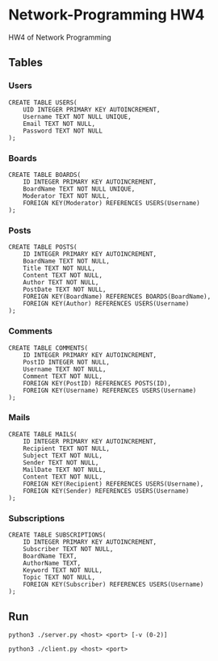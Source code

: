# Network-Programming HW4
HW4 of Network Programming



## Tables
### Users
```sqlite
CREATE TABLE USERS(
    UID INTEGER PRIMARY KEY AUTOINCREMENT,
    Username TEXT NOT NULL UNIQUE,
    Email TEXT NOT NULL,
    Password TEXT NOT NULL
);
```

### Boards
```sqlite
CREATE TABLE BOARDS(
    ID INTEGER PRIMARY KEY AUTOINCREMENT,
    BoardName TEXT NOT NULL UNIQUE,
    Moderator TEXT NOT NULL,
    FOREIGN KEY(Moderator) REFERENCES USERS(Username)
);
```

### Posts
```sqlite
CREATE TABLE POSTS(
    ID INTEGER PRIMARY KEY AUTOINCREMENT,
    BoardName TEXT NOT NULL,
    Title TEXT NOT NULL,
    Content TEXT NOT NULL,
    Author TEXT NOT NULL,
    PostDate TEXT NOT NULL,
    FOREIGN KEY(BoardName) REFERENCES BOARDS(BoardName),
    FOREIGN KEY(Author) REFERENCES USERS(Username)
);
```

### Comments
```sqlite
CREATE TABLE COMMENTS(
    ID INTEGER PRIMARY KEY AUTOINCREMENT,
    PostID INTEGER NOT NULL,
    Username TEXT NOT NULL,
    Comment TEXT NOT NULL,
    FOREIGN KEY(PostID) REFERENCES POSTS(ID),
    FOREIGN KEY(Username) REFERENCES USERS(Username)
);
```

### Mails
```sqlite
CREATE TABLE MAILS(
    ID INTEGER PRIMARY KEY AUTOINCREMENT,
    Recipient TEXT NOT NULL,
    Subject TEXT NOT NULL,
    Sender TEXT NOT NULL,
    MailDate TEXT NOT NULL,
    Content TEXT NOT NULL,
    FOREIGN KEY(Recipient) REFERENCES USERS(Username),
    FOREIGN KEY(Sender) REFERENCES USERS(Username)
);
```

### Subscriptions
```sqlite
CREATE TABLE SUBSCRIPTIONS(
    ID INTEGER PRIMARY KEY AUTOINCREMENT,
    Subscriber TEXT NOT NULL,
    BoardName TEXT,
    AuthorName TEXT,
    Keyword TEXT NOT NULL,
    Topic TEXT NOT NULL,
    FOREIGN KEY(Subscriber) REFERENCES USERS(Username)
);
```

## Run
```shell script
python3 ./server.py <host> <port> [-v (0-2)]
```
```shell script
python3 ./client.py <host> <port>
```